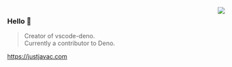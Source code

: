 <img align="right" src="https://github-readme-stats.vercel.app/api?username=justjavac&show_icons=true&icon_color=805AD5&text_color=718096&bg_color=ffffff&hide_title=true" />

### Hello 👏

> Creator of vscode-deno.  
> Currently a contributor to Deno.

https://justjavac.com
